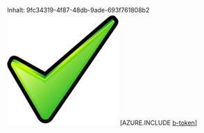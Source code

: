 Inhalt: 9fc34319-4f87-48db-9ade-693f761808b2![Bild](634a8f99-22cf-4bad-b326-66db508b482e.png)
[AZURE.INCLUDE [b-token](c1430d28-7d31-45da-a75d-8dff70ba705f.md)]
